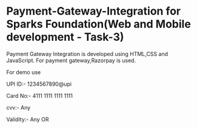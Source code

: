 # Payment-Gateway-Integration for Sparks Foundation(Web and Mobile development - Task-3)
Payment Gateway Integration is developed using HTML,CSS and JavaScript. For payment gateway,Razorpay is used.

For demo use

UPI ID:- 1234567890@upi

Card No:- 4111 1111 1111 1111

cvv:- Any

Validity:- Any OR



